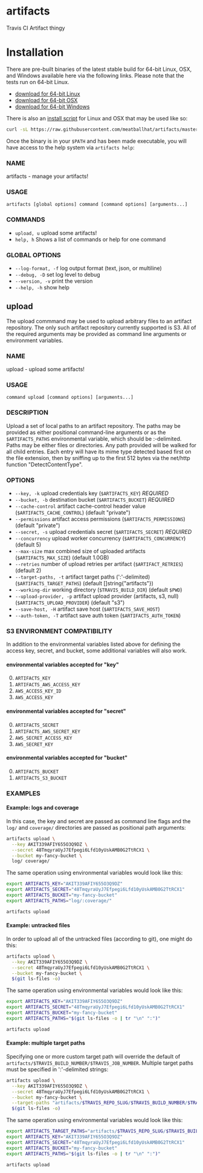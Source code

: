 artifacts
=========

Travis CI Artifact thingy

# Installation

There are pre-built binaries of the latest stable build for 64-bit
Linux, OSX, and Windows available here via the following links.  Please
note that the tests run on 64-bit Linux.

* [download for 64-bit Linux](https://s3.amazonaws.com/meatballhat/artifacts/stable/build/linux/amd64/artifacts)
* [download for 64-bit OSX](https://s3.amazonaws.com/meatballhat/artifacts/stable/build/darwin/amd64/artifacts)
* [download for 64-bit Windows](https://s3.amazonaws.com/meatballhat/artifacts/stable/build/windows/amd64/artifacts)

There is also an [install script](./install) for Linux and OSX that may
be used like so:

``` bash
curl -sL https://raw.githubusercontent.com/meatballhat/artifacts/master/install | bash
```

Once the binary is in your `$PATH` and has been made executable, you
will have access to the help system via `artifacts help`:


### NAME
artifacts - manage your artifacts!

### USAGE
`artifacts [global options] command [command options] [arguments...]`

### COMMANDS
* `upload, u`  upload some artifacts!
* `help, h`  Shows a list of commands or help for one command

### GLOBAL OPTIONS
* `--log-format, -f`     log output format (text, json, or multiline)
* `--debug, -D`        set log level to debug
* `--version, -v`    print the version
* `--help, -h`        show help

## upload

The upload commmand may be used to upload arbitrary files to an artifact
repository.  The only such artifact repository currently supported is
S3.  All of the required arguments may be provided as command line
arguments or environment variables.


### NAME
upload - upload some artifacts!

### USAGE
`command upload [command options] [arguments...]`

### DESCRIPTION
Upload a set of local paths to an artifact repository.  The paths may be
provided as either positional command-line arguments or as the `$ARTIFACTS_PATHS`
environmental variable, which should be :-delimited.
Paths may be either files or directories.  Any path provided will be walked for
all child entries.  Each entry will have its mime type detected based first on
the file extension, then by sniffing up to the first 512 bytes via the net/http
function "DetectContentType".

### OPTIONS
* `--key, -k`             upload credentials key (`$ARTIFACTS_KEY`) *REQUIRED*
* `--bucket, -b`         destination bucket (`$ARTIFACTS_BUCKET`) *REQUIRED*
* `--cache-control`         artifact cache-control header value (`$ARTIFACTS_CACHE_CONTROL`) (default "private")
* `--permissions`         artifact access permissions (`$ARTIFACTS_PERMISSIONS`) (default "private")
* `--secret, -s`         upload credentials secret (`$ARTIFACTS_SECRET`) *REQUIRED*
* `--concurrency`         upload worker concurrency (`$ARTIFACTS_CONCURRENCY`) (default 5)
* `--max-size`             max combined size of uploaded artifacts (`$ARTIFACTS_MAX_SIZE`) (default 1.0GB)
* `--retries`             number of upload retries per artifact (`$ARTIFACT_RETRIES`) (default 2)
* `--target-paths, -t`         artifact target paths (':'-delimited) (`$ARTIFACTS_TARGET_PATHS`) (default []string{"artifacts"})
* `--working-dir`         working directory (`$TRAVIS_BUILD_DIR`) (default `$PWD`)
* `--upload-provider, -p`     artifact upload provider (artifacts, s3, null) (`$ARTIFACTS_UPLOAD_PROVIDER`) (default "s3")
* `--save-host, -H`         artifact save host (`$ARTIFACTS_SAVE_HOST`)
* `--auth-token, -T`         artifact save auth token (`$ARTIFACTS_AUTH_TOKEN`)

### S3 ENVIRONMENT COMPATIBILITY

In addition to the environmental variables listed above for defining the
access key, secret, and bucket, some additional variables will also work.

#### environmental variables accepted for "key"

0. `ARTIFACTS_KEY`
0. `ARTIFACTS_AWS_ACCESS_KEY`
0. `AWS_ACCESS_KEY_ID`
0. `AWS_ACCESS_KEY`

#### environmental variables accepted for "secret"

0. `ARTIFACTS_SECRET`
0. `ARTIFACTS_AWS_SECRET_KEY`
0. `AWS_SECRET_ACCESS_KEY`
0. `AWS_SECRET_KEY`

#### environmental variables accepted for "bucket"

0. `ARTIFACTS_BUCKET`
0. `ARTIFACTS_S3_BUCKET`


### EXAMPLES

#### Example: logs and coverage

In this case, the key and secret are passed as command line flags and
the `log/` and `coverage/` directories are passed as positional path
arguments:

``` bash
artifacts upload \
  --key AKIT339AFIY655O3Q9DZ \
  --secret 48TmqyraUyJ7Efpegi6Lfd10yUskAMB0G2TtRCX1 \
  --bucket my-fancy-bucket \
  log/ coverage/
```

The same operation using environmental variables would look like this:

``` bash
export ARTIFACTS_KEY="AKIT339AFIY655O3Q9DZ"
export ARTIFACTS_SECRET="48TmqyraUyJ7Efpegi6Lfd10yUskAMB0G2TtRCX1"
export ARTIFACTS_BUCKET="my-fancy-bucket"
export ARTIFACTS_PATHS="log/:coverage/"

artifacts upload
```

#### Example: untracked files

In order to upload all of the untracked files (according to git), one
might do this:

``` bash
artifacts upload \
  --key AKIT339AFIY655O3Q9DZ \
  --secret 48TmqyraUyJ7Efpegi6Lfd10yUskAMB0G2TtRCX1 \
  --bucket my-fancy-bucket \
  $(git ls-files -o)
```

The same operation using environmental variables would look like this:

``` bash
export ARTIFACTS_KEY="AKIT339AFIY655O3Q9DZ"
export ARTIFACTS_SECRET="48TmqyraUyJ7Efpegi6Lfd10yUskAMB0G2TtRCX1"
export ARTIFACTS_BUCKET="my-fancy-bucket"
export ARTIFACTS_PATHS="$(git ls-files -o | tr "\n" ":")"

artifacts upload
```

#### Example: multiple target paths

Specifying one or more custom target path will override the default of
`artifacts/$TRAVIS_BUILD_NUMBER/$TRAVIS_JOB_NUMBER`.  Multiple target paths
must be specified in ':'-delimited strings:

``` bash
artifacts upload \
  --key AKIT339AFIY655O3Q9DZ \
  --secret 48TmqyraUyJ7Efpegi6Lfd10yUskAMB0G2TtRCX1 \
  --bucket my-fancy-bucket \
  --target-paths "artifacts/$TRAVIS_REPO_SLUG/$TRAVIS_BUILD_NUMBER/$TRAVIS_JOB_NUMBER:artifacts/$TRAVIS_REPO_SLUG/$TRAVIS_COMMIT" \
  $(git ls-files -o)
```

The same operation using environmental variables would look like this:

``` bash
export ARTIFACTS_TARGET_PATHS="artifacts/$TRAVIS_REPO_SLUG/$TRAVIS_BUILD_NUMBER/$TRAVIS_JOB_NUMBER:artifacts/$TRAVIS_REPO_SLUG/$TRAVIS_COMMIT"
export ARTIFACTS_KEY="AKIT339AFIY655O3Q9DZ"
export ARTIFACTS_SECRET="48TmqyraUyJ7Efpegi6Lfd10yUskAMB0G2TtRCX1"
export ARTIFACTS_BUCKET="my-fancy-bucket"
export ARTIFACTS_PATHS="$(git ls-files -o | tr "\n" ":")"

artifacts upload
```
